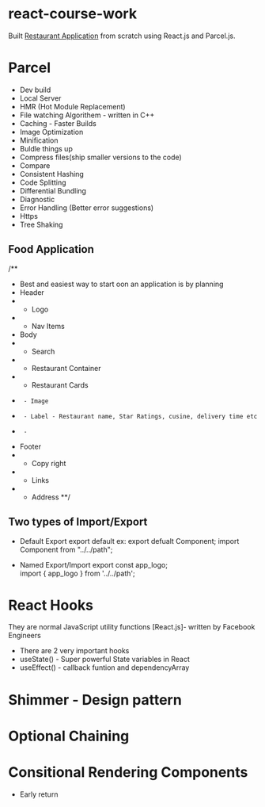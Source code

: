 # react-course-work

Built [Restaurant Application](https://646ba3e30d135b0e4ba541cf--meek-druid-6bc77b.netlify.app/) from scratch using React.js and Parcel.js.

# Parcel
- Dev build
- Local Server
- HMR (Hot Module Replacement)
- File watching Algorithem - written in C++
- Caching - Faster Builds
- Image Optimization
- Minification
- Buldle things up
- Compress files(ship smaller versions to the code)
- Compare
- Consistent Hashing
- Code Splitting
- Differential Bundling
- Diagnostic
- Error Handling (Better error suggestions)
- Https
- Tree Shaking

## Food Application

/**
 * Best and easiest way to start oon an application is by planning
 * Header
 * - Logo
 * - Nav Items
 * Body
 * - Search
 * - Restaurant Container
 * - Restaurant Cards
 *      - Image
 *      - Label - Restaurant name, Star Ratings, cusine, delivery time etc
 *      - 
 * Footer
 * - Copy right
 * - Links
 * - Address
 **/

 ## Two types of Import/Export

 - Default Export
export default <name of variable>
ex: export defualt Component;
import Component from "../../path";

- Named Export/Import
export const app_logo;  
import { app_logo } from '../../path';

# React Hooks
They are normal JavaScript utility functions [React.js]- written by Facebook Engineers
- There are 2 very important hooks
- useState() - Super powerful State variables in React
- useEffect() - callback funtion and dependencyArray
# Shimmer - Design pattern
# Optional Chaining
# Consitional Rendering Components
- Early return
# 